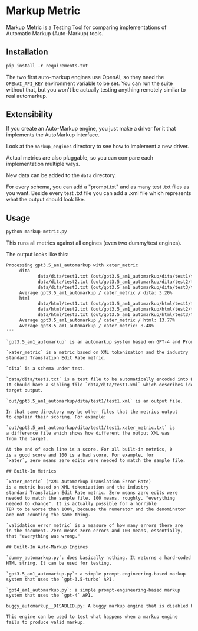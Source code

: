 # Markup Metric

Markup Metric is a Testing Tool for comparing implementations
of Automatic Markup (Auto-Markup) tools.

## Installation

```python
pip install -r requirements.txt
```

The two first auto-markup engines use OpenAI, so they need
the `OPENAI_API_KEY` environment variable to be set. You
can run the suite without that, but you won't be actually
testing anything remotely similar to real automarkup.

## Extensibility

If you create an Auto-Markup engine, you just make a driver for 
it that implements the AutoMarkup interface.

Look at the `markup_engines` directory to see how to implement
a new driver.

Actual metrics are also pluggable, so you can compare each
implementation multiple ways.

New data can be added to the `data` directory.

For every schema, you can add a "prompt.txt" and as many test
.txt files as you want. Beside every test .txt file you can
add a .xml file which represents what the output should look
like.

## Usage

```python
python markup-metric.py
```

This runs all metrics against all engines (even two dummy/test engines).

The output looks like this:

```txt
Processing gpt3.5_am1_automarkup with xater_metric
     dita
            data/dita/test1.txt (out/gpt3.5_am1_automarkup/dita/test1/test1.xml): 2.94%
            data/dita/test2.txt (out/gpt3.5_am1_automarkup/dita/test2/test2.xml): 2.94%
            data/dita/test3.txt (out/gpt3.5_am1_automarkup/dita/test3/test3.xml): 3.70%
     Average gpt3.5_am1_automarkup / xater_metric / dita: 3.20%
     html
            data/html/test1.txt (out/gpt3.5_am1_automarkup/html/test1/test1.xml): 4.65%
            data/html/test2.txt (out/gpt3.5_am1_automarkup/html/test2/test2.xml): 20.00%
            data/html/test3.txt (out/gpt3.5_am1_automarkup/html/test3/test3.xml): 16.67%
     Average gpt3.5_am1_automarkup / xater_metric / html: 13.77%
     Average gpt3.5_am1_automarkup / xater_metric: 8.48%
'''

`gpt3.5_am1_automarkup` is an automarkup system based on GPT-4 and Prompt Engineering.

`xater_metric` is a metric based on XML tokenization and the industry 
standard Translation Edit Rate metric.

`dita` is a schema under test.

`data/dita/test1.txt` is a test file to be automatically encoded into DITA.
It should have a sibling file `data/dita/test1.xml` which describes ideal
target output.

`out/gpt3.5_am1_automarkup/dita/test1/test1.xml` is an output file.

In that same directory may be other files that the metrics output
to explain their scoring. For example:

`out/gpt3.5_am1_automarkup/dita/test1/test1.xater_metric.txt` is
a difference file which shows how different the output XML was
from the target.

At the end of each line is a score. For all built-in metrics, 0
is a good score and 100 is a bad score. For example, for 
`xater`, zero means zero edits were needed to match the sample file.

## Built-In Metrics

`xater_metric` ("XML Automarkup Translation Error Rate)
is a metric based on XML tokenization and the industry 
standard Translation Edit Rate metric. Zero means zero edits were
needed to match the sample file. 100 means, roughly, "everything
needed to change". It is actually possible for a horrible
TER to be worse than 100%, because the numerator and the denominator
are not counting the same thing.

`validation_error_metric` is a measure of how many errors there are
in the document. Zero means zero errors and 100 means, essentially,
that "everything was wrong."

## Built-In Auto-Markup Engines

`dummy_automarkup.py`: does basically nothing. It returns a hard-coded
HTML string. It can be used for testing.

`gpt3.5_am1_automarkup.py`: a simple prompt-engineering-based markup
system that uses the `gpt-3.5-turbo` API.

`gpt4_am1_automarkup.py`: a simple prompt-engineering-based markup
system that uses the `gpt-4` API.

buggy_automarkup__DISABLED.py: A buggy markup engine that is disabled by default.

This engine can be used to test what happens when a markup engine
fails to produce valid markup.
